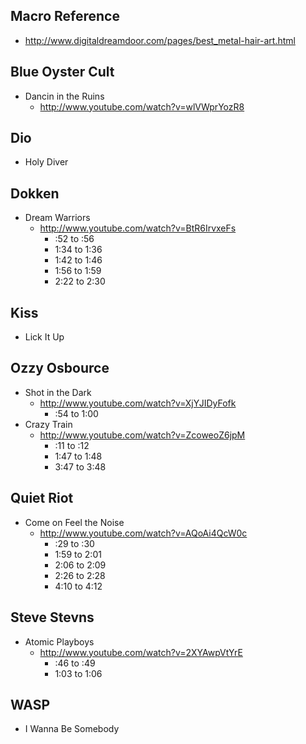 
## Macro Reference
- http://www.digitaldreamdoor.com/pages/best_metal-hair-art.html

## Blue Oyster Cult

- Dancin in the Ruins
    - http://www.youtube.com/watch?v=wlVWprYozR8
        

## Dio

- Holy Diver

## Dokken

- Dream Warriors
  	- http://www.youtube.com/watch?v=BtR6IrvxeFs
    	- :52 to :56
    	- 1:34 to 1:36
    	- 1:42 to 1:46
    	- 1:56 to 1:59
    	- 2:22 to 2:30

## Kiss

- Lick It Up

## Ozzy Osbource

- Shot in the Dark
	- http://www.youtube.com/watch?v=XjYJIDyFofk
		- :54 to 1:00
- Crazy Train
    - http://www.youtube.com/watch?v=ZcoweoZ6jpM
        - :11 to :12
        - 1:47 to 1:48
        - 3:47 to 3:48

## Quiet Riot

- Come on Feel the Noise
    - http://www.youtube.com/watch?v=AQoAi4QcW0c
        - :29 to :30
        - 1:59 to 2:01
        - 2:06 to 2:09
        - 2:26 to 2:28
        - 4:10 to 4:12

## Steve Stevns

- Atomic Playboys
	- http://www.youtube.com/watch?v=2XYAwpVtYrE
		- :46 to :49
		- 1:03 to 1:06

## WASP 

- I Wanna Be Somebody